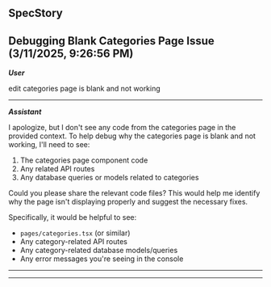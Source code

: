 ## SpecStory

## Debugging Blank Categories Page Issue (3/11/2025, 9:26:56 PM)

_**User**_

edit categories page is blank and not working

---

_**Assistant**_

I apologize, but I don't see any code from the categories page in the provided context. To help debug why the categories page is blank and not working, I'll need to see:

1. The categories page component code
2. Any related API routes
3. Any database queries or models related to categories

Could you please share the relevant code files? This would help me identify why the page isn't displaying properly and suggest the necessary fixes.

Specifically, it would be helpful to see:
- `pages/categories.tsx` (or similar)
- Any category-related API routes
- Any category-related database models/queries
- Any error messages you're seeing in the console

---



---

